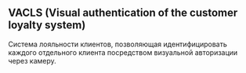## VACLS (Visual authentication of the customer loyalty system)
Система лояльности клиентов, позволяющая идентифицировать каждого отдельного клиента посредством визуальной авторизации через камеру.
